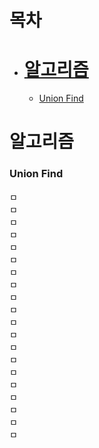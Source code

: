 # 목차
* # **[알고리즘](#알고리즘)**  
  * [Union Find](#union-find)
 
# 알고리즘
### Union Find
ㅁ  
ㅁ  
ㅁ  
ㅁ  
ㅁ  
ㅁ  
ㅁ  
ㅁ  
ㅁ  
ㅁ  
ㅁ  
ㅁ  
ㅁ  
ㅁ  
ㅁ  
ㅁ  
ㅁ  
ㅁ  
ㅁ  
ㅁ  

